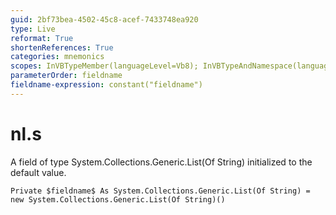```yaml
---
guid: 2bf73bea-4502-45c8-acef-7433748ea920
type: Live
reformat: True
shortenReferences: True
categories: mnemonics
scopes: InVBTypeMember(languageLevel=Vb8); InVBTypeAndNamespace(languageLevel=Vb8)
parameterOrder: fieldname
fieldname-expression: constant("fieldname")
---
```


# nl.s

A field of type System.Collections.Generic.List(Of String) initialized to the default value.

```
Private $fieldname$ As System.Collections.Generic.List(Of String) = new System.Collections.Generic.List(Of String)()
```
